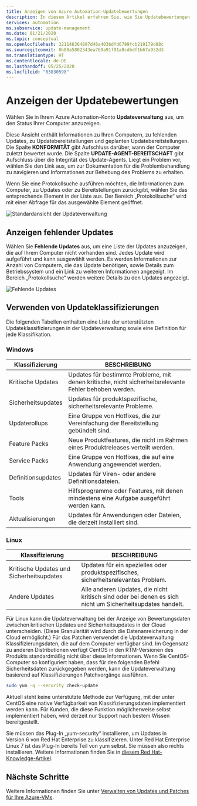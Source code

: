 ```yaml
---
title: Anzeigen von Azure Automation-Updatebewertungen
description: In diesem Artikel erfahren Sie, wie Sie Updatebewertungen für Bereitstellungen der Updateverwaltung anzeigen.
services: automation
ms.subservice: update-management
ms.date: 01/21/2020
ms.topic: conceptual
ms.openlocfilehash: 321146364897d46a403bdfd6789fcb219179d88c
ms.sourcegitcommit: 0b80a5802343ea769a91f91a8cdbdf1b67a932d3
ms.translationtype: HT
ms.contentlocale: de-DE
ms.lasthandoff: 05/25/2020
ms.locfileid: "83830598"
---
```

# <a name="view-update-assessments"></a>Anzeigen der Updatebewertungen

Wählen Sie in Ihrem Azure Automation-Konto **Updateverwaltung** aus, um den Status Ihrer Computer anzuzeigen.

Diese Ansicht enthält Informationen zu Ihren Computern, zu fehlenden Updates, zu Updatebereitstellungen und geplanten Updatebereitstellungen. Die Spalte **KONFORMITÄT** gibt Aufschluss darüber, wann der Computer zuletzt bewertet wurde. Die Spalte **UPDATE-AGENT-BEREITSCHAFT** gibt Aufschluss über die Integrität des Update-Agents. Liegt ein Problem vor, wählen Sie den Link aus, um zur Dokumentation für die Problembehandlung zu navigieren und Informationen zur Behebung des Problems zu erhalten.

Wenn Sie eine Protokollsuche ausführen möchten, die Informationen zum Computer, zu Updates oder zu Bereitstellungen zurückgibt, wählen Sie das entsprechende Element in der Liste aus. Der Bereich „Protokollsuche“ wird mit einer Abfrage für das ausgewählte Element geöffnet.

![Standardansicht der Updateverwaltung](media/automation-update-management/update-management-view.png)

## <a name="view-missing-updates"></a>Anzeigen fehlender Updates

Wählen Sie **Fehlende Updates** aus, um eine Liste der Updates anzuzeigen, die auf Ihrem Computer nicht vorhanden sind. Jedes Update wird aufgeführt und kann ausgewählt werden. Es werden Informationen zur Anzahl von Computern, die das Update benötigen, sowie Details zum Betriebssystem und ein Link zu weiteren Informationen angezeigt. Im Bereich „Protokollsuche“ werden weitere Details zu den Updates angezeigt.

![Fehlende Updates](./media/automation-view-update-assessments/automation-view-update-assessments-missing-updates.png)

## <a name="work-with-update-classifications"></a>Verwenden von Updateklassifizierungen

Die folgenden Tabellen enthalten eine Liste der unterstützten Updateklassifizierungen in der Updateverwaltung sowie eine Definition für jede Klassifikation.

### <a name="windows"></a>Windows

|Klassifizierung  |BESCHREIBUNG  |
|---------|---------|
|Kritische Updates     | Updates für bestimmte Probleme, mit denen kritische, nicht sicherheitsrelevante Fehler behoben werden.        |
|Sicherheitsupdates     | Updates für produktspezifische, sicherheitsrelevante Probleme.        |
|Updaterollups     | Eine Gruppe von Hotfixes, die zur Vereinfachung der Bereitstellung gebündelt sind.        |
|Feature Packs     | Neue Produktfeatures, die nicht im Rahmen eines Produktreleases verteilt werden.        |
|Service Packs     | Eine Gruppe von Hotfixes, die auf eine Anwendung angewendet werden.        |
|Definitionsupdates     | Updates für Viren- oder andere Definitionsdateien.        |
|Tools     | Hilfsprogramme oder Features, mit denen mindestens eine Aufgabe ausgeführt werden kann.        |
|Aktualisierungen     | Updates für Anwendungen oder Dateien, die derzeit installiert sind.        |

### <a name="linux"></a><a name="linux-2"></a>Linux

|Klassifizierung  |BESCHREIBUNG  |
|---------|---------|
|Kritische Updates und Sicherheitsupdates     | Updates für ein spezielles oder produktspezifisches, sicherheitsrelevantes Problem.         |
|Andere Updates     | Alle anderen Updates, die nicht kritisch sind oder bei denen es sich nicht um Sicherheitsupdates handelt.        |

Für Linux kann die Updateverwaltung bei der Anzeige von Bewertungsdaten zwischen kritischen Updates und Sicherheitsupdates in der Cloud unterscheiden. (Diese Granularität wird durch die Datenanreicherung in der Cloud ermöglicht.) Für das Patchen verwendet die Updateverwaltung Klassifizierungsdaten, die auf dem Computer verfügbar sind. Im Gegensatz zu anderen Distributionen verfügt CentOS in den RTM-Versionen des Produkts standardmäßig nicht über diese Informationen. Wenn Sie CentOS-Computer so konfiguriert haben, dass für den folgenden Befehl Sicherheitsdaten zurückgegeben werden, kann die Updateverwaltung basierend auf Klassifizierungen Patchvorgänge ausführen.

```bash
sudo yum -q --security check-update
```

Aktuell steht keine unterstützte Methode zur Verfügung, mit der unter CentOS eine native Verfügbarkeit von Klassifizierungsdaten implementiert werden kann. Für Kunden, die diese Funktion möglicherweise selbst implementiert haben, wird derzeit nur Support nach bestem Wissen bereitgestellt.

Sie müssen das Plug-In „yum-security“ installieren, um Updates in Version 6 von Red Hat Enterprise zu klassifizieren. Unter Red Hat Enterprise Linux 7 ist das Plug-In bereits Teil von yum selbst. Sie müssen also nichts installieren. Weitere Informationen finden Sie in [diesem Red Hat-Knowledge-Artikel](https://access.redhat.com/solutions/10021).

## <a name="next-steps"></a>Nächste Schritte

Weitere Informationen finden Sie unter [Verwalten von Updates und Patches für Ihre Azure-VMs](automation-tutorial-update-management.md).
